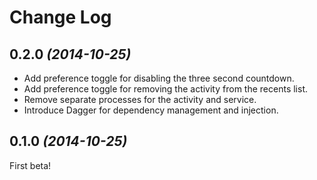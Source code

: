 Change Log
==========

0.2.0 *(2014-10-25)*
--------------------

 * Add preference toggle for disabling the three second countdown.
 * Add preference toggle for removing the activity from the recents list.
 * Remove separate processes for the activity and service.
 * Introduce Dagger for dependency management and injection.


0.1.0 *(2014-10-25)*
--------------------

First beta!
